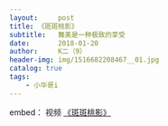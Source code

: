 ```yaml
---
layout:     post
title: 《斑斑桃影》
subtitle:   舞美是一种极致的享受
date:       2018-01-20
author:     K二（9）
header-img: img/1516682208467__01.jpg
catalog: true
tags:
    - 小华哥i
---
```

embed：  视频 [《斑斑桃影》](http://player.youku.com/embed/XMzM0NDExMzUyMA==)


